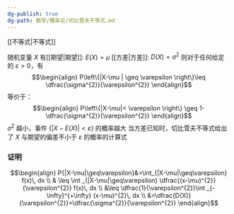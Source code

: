```yaml
---
dg-publish: true
dg-path: 数学/概率论/切比雪夫不等式.md
---
```

 [[不等式\|不等式]]

随机变量 $X$  有[[期望\|期望]]: $E(X)=\mu$    [[方差\|方差]]: $D(X)=\sigma^{2}$
则对于任何给定的 $\varepsilon>0$，有
$$\begin{align}
P\left\{|X-\mu | \geq \varepsilon \right\}\leq \dfrac{\sigma^{2}}{\varepsilon^{2}}
\end{align}$$
等价于：
$$\begin{align}
P\left\{|X-\mu|< \varepsilon \right\} \geq 1- \dfrac{\sigma^{2}}{\varepsilon^{2}}
\end{align}$$
$\sigma^{2}$ 越小，事件 $\left\{|X-E(X)|<\varepsilon \right\}$ 的概率越大
当方差已知时，切比雪夫不等式给出了 $X$ 与期望的偏差不小于 $\varepsilon$ 的概率的计算式


### 证明
$$\begin{align}
P{|X-\mu|\geq\varepsilon}&=\int_{|X-\mu|\geq\varepsilon} f(x)\, dx  \\
& \leq \int  _{|X-\mu|\geq\varepsilon}  \dfrac{(x-\mu)^{2}}{\varepsilon^{2}} f(x)\, dx  \\
&\leq \dfrac{1}{\varepsilon^{2}}\int _{-\infty}^{+\infty} (x-\mu)^{2}\, dx  \\
&=\dfrac{D(X)}{\varepsilon^{2}}=\dfrac{\sigma^{2}}{\varepsilon^{2}}
\end{align}$$


